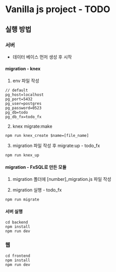 # Vanilla js project - TODO

## 실행 방법

### 서버

- 데이터 베이스 먼저 생성 후 시작

#### migration - knex

1. env 파일 작성

```
// default
pg_host=localhost
pg_port=5432
pg_user=postgres
pg_password=0523
pg_db=todo
pg_db_fx=todo_fx
```

2. knex migrate:make

```
npm run knex_create $name=[file_name]
```

3. migration 파일 작성 후 migrate:up - todo_fx

```
npm run knex_up
```

#### migration - FxSQL로 만든 모듈

1. migration 폴더에 [number]_migration.js 파일 작성

2. migration 실행 - todo_fx

~~~
npm run migrate
~~~

#### 서버 실행

```
cd backend
npm install
npm run dev
```

### 웹

```
cd frontend
npm install
npm run dev
```

